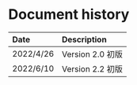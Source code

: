 # Document history

| Date       | Description                           |
| :----      | :-------------------------------------|
| 2022/4/26  | Version 2.0 初版                      |
| 2022/6/10  | Version 2.2 初版                      |
